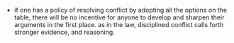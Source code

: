 * if one has a policy of resolving conflict by adopting all the options on the table, there will be no incentive for anyone to develop and sharpen their arguments in the first place. as in the law, disciplined conflict calls forth stronger evidence, and reasoning. 